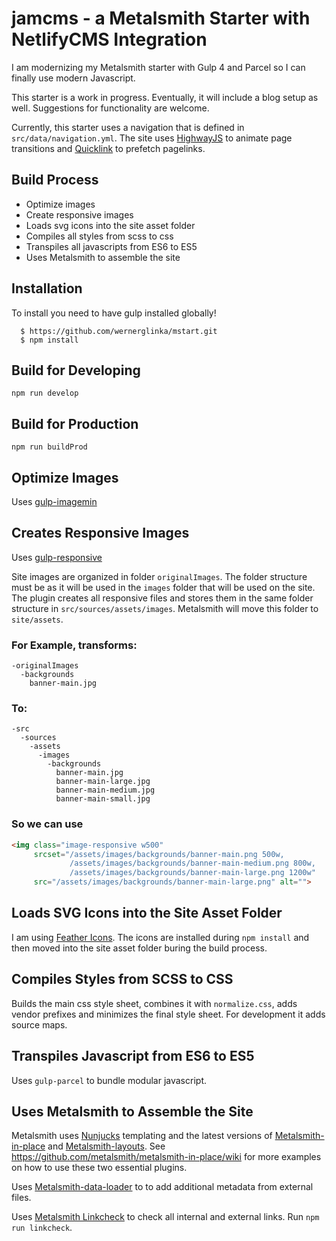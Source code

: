 # jamcms - a Metalsmith Starter with NetlifyCMS Integration

I am modernizing my Metalsmith starter with Gulp 4 and Parcel so I can finally use modern Javascript.

This starter is a work in  progress. Eventually, it will include a blog setup as well. Suggestions for functionality are welcome.

Currently, this starter uses a navigation that is defined in `src/data/navigation.yml`. The site uses [HighwayJS](https://github.com/Dogstudio/highway) to animate page transitions and [Quicklink](https://github.com/GoogleChromeLabs/quicklink) to prefetch pagelinks.


## Build Process
- Optimize images
- Create responsive images
- Loads svg icons into the site asset folder
- Compiles all styles from scss to css
- Transpiles all javascripts from ES6 to ES5
- Uses Metalsmith to assemble the site

## Installation
To install you need to have gulp installed globally!

```batch
  $ https://github.com/wernerglinka/mstart.git
  $ npm install
```

## Build for Developing
`npm run develop`

## Build for Production
`npm run buildProd`

## Optimize Images
Uses [gulp-imagemin](https://github.com/sindresorhus/gulp-imagemin)

## Creates Responsive Images
Uses [gulp-responsive](https://github.com/mahnunchik/gulp-responsive)

Site images are organized in folder `originalImages`. The folder structure must be as it will be used in the `images` folder that will be used on the site. The plugin creates all responsive files and stores them in the same folder structure in `src/sources/assets/images`. Metalsmith will move this folder to `site/assets`.

### For Example, transforms:
```
-originalImages
  -backgrounds
    banner-main.jpg
```

### To:
```
-src
  -sources
    -assets
      -images
        -backgrounds
          banner-main.jpg
          banner-main-large.jpg
          banner-main-medium.jpg
          banner-main-small.jpg
```

### So we can use
```html
<img class="image-responsive w500"
     srcset="/assets/images/backgrounds/banner-main.png 500w,
             /assets/images/backgrounds/banner-main-medium.png 800w,
             /assets/images/backgrounds/banner-main-large.png 1200w"
     src="/assets/images/backgrounds/banner-main-large.png" alt="">
```

## Loads SVG Icons into the Site Asset Folder
I am using [Feather Icons](https://www.npmjs.com/package/feather-icons). The icons are installed during `npm install` and then moved into the site asset folder buring the build process.

## Compiles Styles from SCSS to CSS
Builds the main css style sheet, combines it with `normalize.css`, adds vendor prefixes and minimizes the final style sheet.
For development it adds source maps.

## Transpiles Javascript from ES6 to ES5
Uses `gulp-parcel` to bundle modular javascript. 

## Uses Metalsmith to Assemble the Site
Metalsmith uses [Nunjucks](https://mozilla.github.io/nunjucks/) templating and the latest versions of [Metalsmith-in-place](https://github.com/metalsmith/metalsmith-in-place) and [Metalsmith-layouts](https://github.com/metalsmith/metalsmith-layouts). See https://github.com/metalsmith/metalsmith-in-place/wiki for more examples on how to use these two essential plugins.

Uses [Metalsmith-data-loader](https://github.com/tests-always-included/metalsmith-data-loader) to to add additional metadata from external files.

Uses [Metalsmith Linkcheck](https://github.com/gchallen/code.metalsmith-linkcheck) to check all internal and external links. Run `npm run linkcheck`.




